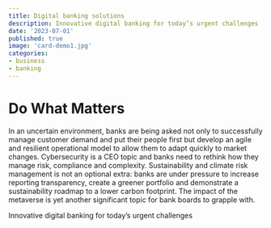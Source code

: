 ```yaml
---
title: Digital banking solutions  
description: Innovative digital banking for today’s urgent challenges  
date: '2023-07-01'  
published: true
image: 'card-demo1.jpg'
categories:
- business
- banking
---
```


# Do What Matters

In an uncertain environment, banks are being asked not only to successfully manage customer demand and put their people
first but develop an agile and resilient operational model to allow them to adapt quickly to market changes.
Cybersecurity is a CEO topic and banks need to rethink how they manage risk, compliance and complexity. Sustainability
and climate risk management is not an optional extra: banks are under pressure to increase reporting transparency,
create a greener portfolio and demonstrate a sustainability roadmap to a lower carbon footprint. The impact of the
metaverse is yet another significant topic for bank boards to grapple with.

Innovative digital banking for today’s urgent challenges
